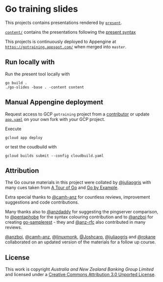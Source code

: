 # Go training slides

This projects contains presentations rendered by [`present`](https://godoc.org/golang.org/x/tools/cmd/present).

[`content/`](content) contains the presentations following the [present syntax](https://godoc.org/golang.org/x/tools/present)

This projects is continuously deployed to Appengine at [`https://gotraining.appspot.com/`](https://gotraining.appspot.com) when merged into `master`.

## Run locally with

Run the present tool locally with

    go build .
    ./go-slides -base . -content content

## Manual Appengine deployment

Request access to GCP `gotraining` project from a [contributor](https://github.com/anz-bank/go-slides/graphs/contributors) or update [`app.yaml`](app.yaml) on your own fork with _your_ GCP project.

Execute

    gcloud app deploy

or test the coudbuild with

    gcloud builds submit --config cloudbuild.yaml

## Attribution

The Go course materials in this project were collated by [@juliaogris](https://github.com/juliaogris) with many cues taken from [A Tour of Go](https://tour.golang.org/) and [Go by Example](https://gobyexample.com/).

Extra special thanks to [@camh-anz](https://github.com/camh-anz) for countless reviews, improvement suggestions and code contributions.

Many thanks also to [@anzdaddy](https://github.com/anzdaddy) for suggesting the pingserver comparison, to [@pentaphobe](https://github.com/pentaphobe) for the syntax colouring contribution and to [@anzboi](https://github.com/anzboi) for creating [go-samplerest](https://github.com/anz-bank/go-samplerest) - they and [@anz-rfc](https://github.com/anz-rfc) also contributed in many reviews.

[@anzboi](https://github.com/anzboi), [@camh-anz](https://github.com/camh-anz), [@linuxmonk](https://github.com/linuxmonk), [@Joshcarp](https://github.com/Joshcarp), [@juliaogris](https://github.com/juliaogris) and [@rokane](https://github.com/rokane) collaborated on an updated version of the materials for a follow up course.

## License

This work is copyright _Australia and New Zealand Banking Group Limited_ and licensed under a [Creative Commons Attribution 3.0 Unported License](https://creativecommons.org/licenses/by/3.0/).
